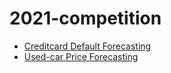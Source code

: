 # 2021-competition
 - [Creditcard Default Forecasting](https://tianchi.aliyun.com/competition/entrance/531879/introduction?spm=5176.12281925.0.0.10b171371UbYgE)
 - [Used-car Price Forecasting](https://tianchi.aliyun.com/competition/entrance/231784/introduction)
